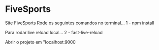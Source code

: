 # FiveSports
Site FiveSports 
Rode os seguintes comandos no terminal...
1 - npm install

Para rodar live reload local...
2 - fast-live-reload

Abrir o projeto em "localhost:9000

